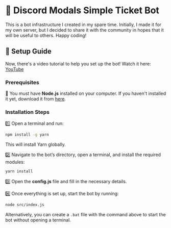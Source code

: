 # 🎫 Discord Modals Simple Ticket Bot

This is a bot infrastructure I created in my spare time. Initially, I made it for my own server, but I decided to share it with the community in hopes that it will be useful to others. Happy coding!

## 🚀 Setup Guide
Now, there's a video tutorial to help you set up the bot! Watch it here: [YouTube](https://youtu.be/gv94bxO-jo0)

### Prerequisites
📌 You must have **Node.js** installed on your computer. If you haven't installed it yet, download it from [here](https://nodejs.org).

### Installation Steps
1️⃣ Open a terminal and run:
   ```sh
   npm install -g yarn
   ```
   This will install Yarn globally.

2️⃣ Navigate to the bot’s directory, open a terminal, and install the required modules:
   ```sh
   yarn install
   ```

3️⃣ Open the **config.js** file and fill in the necessary details.

4️⃣ Once everything is set up, start the bot by running:
   ```sh
   node src/index.js
   ```
   Alternatively, you can create a `.bat` file with the command above to start the bot without opening a terminal.

